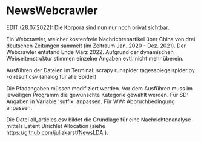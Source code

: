 # NewsWebcrawler
EDIT (28.07.2022): Die Korpora sind nun nur noch privat sichtbar.

Ein Webcrawler, welcher kostenfreie Nachrichtenartikel über China von drei deutschen Zeitungen sammelt (im Zeitraum Jan. 2020 - Dez. 2021).
Der Webcrawler entstand Ende März 2022. Aufgrund der dynamischen Webseitenstruktur stimmen einzelne Angaben evtl. nicht mehr überein.

Ausführen der Dateien im Terminal: scrapy runspider tagesspiegelspider.py -o result.csv (analog für alle Spider)

Die Pfadangaben müssen modifiziert werden.
Vor dem Ausführen muss im jeweiligen Programm die gewünschte Kategorie gewählt werden.
Für SD: Angaben in Variable 'suffix' anpassen. Für WW: Abbruchbedingung anpassen.

Die Datei all_articles.csv bildet die Grundlage für eine Nachrichtenanalyse mittels Latent Dirichlet Allocation (siehe  https://github.com/juliakarst/NewsLDA.).
